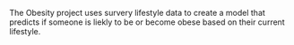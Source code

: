 The Obesity project uses survery lifestyle data to create a model that predicts if someone is liekly to be or become obese based on their current lifestyle.
